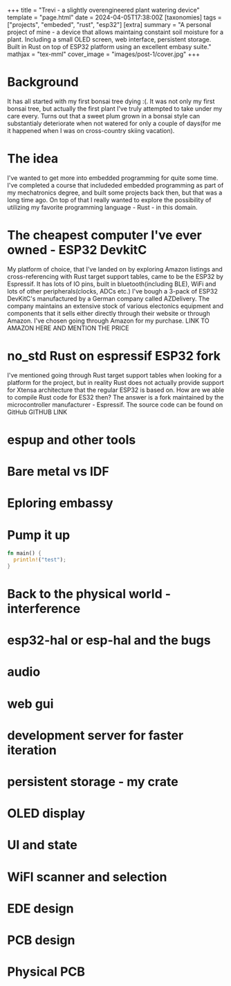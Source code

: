 +++
title = "Trevi - a slightly overengineered plant watering device"
template = "page.html"
date = 2024-04-05T17:38:00Z
[taxonomies]
tags = ["projects", "embeded", "rust", "esp32"]
[extra]
summary = "A personal project of mine - a device that allows maintaing constaint soil moisture for a plant. Including a small OLED screen, web interface, persistent storage. Built in Rust on top of ESP32 platform using an excellent embasy suite."
mathjax = "tex-mml"
cover_image = "images/post-1/cover.jpg"
+++

# Background

It has all started with my first bonsai tree dying :(. It was not only my first bonsai tree, but actually the first plant I've truly attempted to take under my care every. Turns out that a sweet plum grown in a bonsai style can substantialy deteriorate when not watered for only a couple of days(for me it happened when I was on cross-country skiing vacation).

# The idea

I've wanted to get more into embedded programming for quite some time. I've completed a course that includeded embedded programming as part of my mechatronics degree, and built some projects back then, but that was a long time ago. On top of that I really wanted to explore the possibility of utilizing my favorite programming language - Rust - in this domain.

# The cheapest computer I've ever owned - ESP32 DevkitC

My platform of choice, that I've landed on by exploring Amazon listings and cross-referencing with Rust target support tables, came to be the ESP32 by Espressif. It has lots of IO pins, built in bluetooth(including BLE), WiFi and lots of other peripherals(clocks, ADCs etc.) I've bough a 3-pack of ESP32 DevKitC's manufactured by a German company called AZDelivery. The company maintains an extensive stock of various electonics equipment and components that it sells either directly through their website or through Amazon. I've chosen going through Amazon for my purchase.
LINK TO AMAZON HERE AND MENTION THE PRICE

# no_std Rust on espressif ESP32 fork

I've mentioned going through Rust target support tables when looking for a platform for the project, but in reality Rust does not actually provide support for Xtensa architecture that the regular ESP32 is based on. How are we able to compile Rust code for ES32 then? The answer is a fork maintained by the microcontroller manufacturer - Espressif. The source code can be found on GitHub GITHUB LINK

# espup and other tools

# Bare metal vs IDF

# Eploring embassy

# Pump it up

```rust
fn main() {
  println!("test");
}
```

# Back to the physical world - interference

# esp32-hal or esp-hal and the bugs

# audio

# web gui

# development server for faster iteration

# persistent storage - my crate

# OLED display

# UI and state

# WiFI scanner and selection

# EDE design

# PCB design

# Physical PCB
